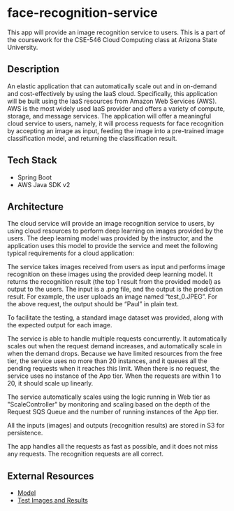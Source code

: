 # face-recognition-service

This app will provide an image recognition service to users. This is a part of the coursework for the CSE-546 Cloud Computing class at Arizona State University.

## Description

An elastic application that can automatically scale out and in on-demand and cost-effectively by using the IaaS cloud. Specifically, this application will be built using the IaaS resources from Amazon Web Services (AWS). AWS is the most widely used IaaS provider and offers a variety of compute, storage, and message services. The application will offer a meaningful cloud service to users, namely, it will process requests for face recognition by accepting an image as input, feeding the image into a pre-trained image classification model, and returning the classification result.

## Tech Stack

- Spring Boot
- AWS Java SDK v2

## Architecture

The cloud service will provide an image recognition service to users, by using cloud resources to perform deep learning on images provided by the users. The deep learning model was provided by the instructor, and the application uses this model to provide the service and meet the following typical requirements for a cloud application:

The service takes images received from users as input and performs image recognition on these images using the provided deep learning model. It returns the recognition result (the top 1 result from the provided model) as output to the users. The input is a .png file, and the output is the prediction result. For example, the user uploads an image named “test_0.JPEG”. For the above request, the output should be “Paul” in plain text.

To facilitate the testing, a standard image dataset was provided, along with the expected output for each image.

The service is able to handle multiple requests concurrently. It automatically scales out when the request demand increases, and automatically scale in when the demand drops. Because we have limited resources from the free tier, the service uses no more than 20 instances, and it queues all the pending requests when it reaches this limit. When there is no request, the service uses no instance of the App tier. When the requests are within 1 to 20, it should scale up linearly.

The service automatically scales using the logic running in Web tier as "ScaleController" by monitoring and scaling based on the depth of the Request SQS Queue and the number of running instances of the App tier.

All the inputs (images) and outputs (recognition results) are stored in S3 for persistence.

The app handles all the requests as fast as possible, and it does not miss any requests. The recognition requests are all correct.

## External Resources

- [Model](https://github.com/visa-lab/CSE546-Cloud-Computing/tree/main/model)
- [Test Images and Results](https://github.com/visa-lab/CSE546-Cloud-Computing/tree/main/dataset)

